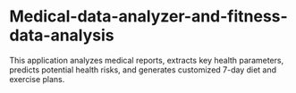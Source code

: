# Medical-data-analyzer-and-fitness-data-analysis
This application analyzes medical reports, extracts key health parameters, predicts potential health risks, and generates customized 7-day diet and exercise plans.
